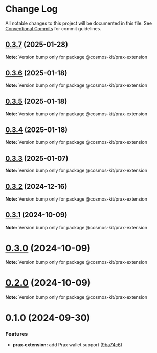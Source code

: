 # Change Log

All notable changes to this project will be documented in this file.
See [Conventional Commits](https://conventionalcommits.org) for commit guidelines.

## [0.3.7](https://github.com/hyperweb-io/cosmos-kit/compare/@cosmos-kit/prax-extension@0.3.6...@cosmos-kit/prax-extension@0.3.7) (2025-01-28)

**Note:** Version bump only for package @cosmos-kit/prax-extension





## [0.3.6](https://github.com/hyperweb-io/cosmos-kit/compare/@cosmos-kit/prax-extension@0.3.5...@cosmos-kit/prax-extension@0.3.6) (2025-01-18)

**Note:** Version bump only for package @cosmos-kit/prax-extension





## [0.3.5](https://github.com/hyperweb-io/cosmos-kit/compare/@cosmos-kit/prax-extension@0.3.4...@cosmos-kit/prax-extension@0.3.5) (2025-01-18)

**Note:** Version bump only for package @cosmos-kit/prax-extension





## [0.3.4](https://github.com/hyperweb-io/cosmos-kit/compare/@cosmos-kit/prax-extension@0.3.3...@cosmos-kit/prax-extension@0.3.4) (2025-01-18)

**Note:** Version bump only for package @cosmos-kit/prax-extension





## [0.3.3](https://github.com/hyperweb-io/cosmos-kit/compare/@cosmos-kit/prax-extension@0.3.2...@cosmos-kit/prax-extension@0.3.3) (2025-01-07)

**Note:** Version bump only for package @cosmos-kit/prax-extension





## [0.3.2](https://github.com/hyperweb-io/cosmos-kit/compare/@cosmos-kit/prax-extension@0.3.1...@cosmos-kit/prax-extension@0.3.2) (2024-12-16)

**Note:** Version bump only for package @cosmos-kit/prax-extension





## [0.3.1](https://github.com/hyperweb-io/cosmos-kit/compare/@cosmos-kit/prax-extension@0.3.0...@cosmos-kit/prax-extension@0.3.1) (2024-10-09)

**Note:** Version bump only for package @cosmos-kit/prax-extension





# [0.3.0](https://github.com/hyperweb-io/cosmos-kit/compare/@cosmos-kit/prax-extension@0.2.0...@cosmos-kit/prax-extension@0.3.0) (2024-10-09)

**Note:** Version bump only for package @cosmos-kit/prax-extension





# [0.2.0](https://github.com/hyperweb-io/cosmos-kit/compare/@cosmos-kit/prax-extension@0.1.0...@cosmos-kit/prax-extension@0.2.0) (2024-10-09)

**Note:** Version bump only for package @cosmos-kit/prax-extension





# 0.1.0 (2024-09-30)


### Features

* **prax-extension:** add Prax wallet support ([9ba74c6](https://github.com/hyperweb-io/cosmos-kit/commit/9ba74c672e007e436001a47d2b46d958175393b9))
